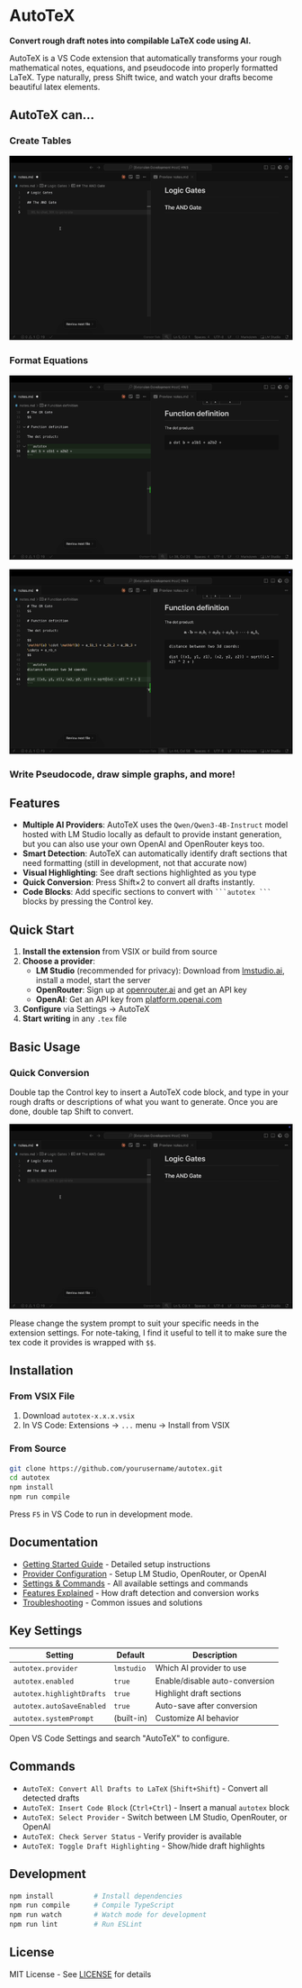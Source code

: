 # AutoTeX

**Convert rough draft notes into compilable LaTeX code using AI.**

AutoTeX is a VS Code extension that automatically transforms your rough mathematical notes, equations, and pseudocode into properly formatted LaTeX. Type naturally, press Shift twice, and watch your drafts become beautiful latex elements.

## AutoTeX can...

### Create Tables
![Creating Tables Demo](and.gif)

### Format Equations

![Dot Product Demo](dot%20product.gif)

![Distance Equation Demo](dist.gif)

### Write Pseudocode, draw simple graphs, and more!

## Features

-  **Multiple AI Providers**: AutoTeX uses the `Qwen/Qwen3-4B-Instruct` model hosted with LM Studio locally as default to provide instant generation, but you can also use your own OpenAI and OpenRouter keys too.
-  **Smart Detection**: AutoTeX can automatically identify draft sections that need formatting (still in development, not that accurate now)
-  **Visual Highlighting**: See draft sections highlighted as you type
- **Quick Conversion**: Press Shift×2 to convert all drafts instantly.
- **Code Blocks**: Add specific sections to convert with `` ```autotex ``` `` blocks by pressing the Control key.

## Quick Start

1. **Install the extension** from VSIX or build from source
2. **Choose a provider**:
   - **LM Studio** (recommended for privacy): Download from [lmstudio.ai](https://lmstudio.ai/), install a model, start the server
   - **OpenRouter**: Sign up at [openrouter.ai](https://openrouter.ai/) and get an API key
   - **OpenAI**: Get an API key from [platform.openai.com](https://platform.openai.com/)
3. **Configure** via Settings → AutoTeX
4. **Start writing** in any `.tex` file

## Basic Usage

### Quick Conversion

Double tap the Control key to insert a AutoTeX code block, and type in your rough drafts or descriptions of what you want to generate. Once you are done, double tap Shift to convert.

![demo video](and.gif)

Please change the system prompt to suit your specific needs in the extension settings. For note-taking, I find it useful to tell it to make sure the tex code it provides is wrapped with `$$`.

## Installation

### From VSIX File

1. Download `autotex-x.x.x.vsix`
2. In VS Code: Extensions → `...` menu → Install from VSIX

### From Source

```bash
git clone https://github.com/yourusername/autotex.git
cd autotex
npm install
npm run compile
```

Press `F5` in VS Code to run in development mode.

## Documentation

- [Getting Started Guide](docs/getting-started.md) - Detailed setup instructions
- [Provider Configuration](docs/providers.md) - Setup LM Studio, OpenRouter, or OpenAI
- [Settings & Commands](docs/configuration.md) - All available settings and commands
- [Features Explained](docs/features.md) - How draft detection and conversion works
- [Troubleshooting](docs/troubleshooting.md) - Common issues and solutions

## Key Settings

| Setting | Default | Description |
|---------|---------|-------------|
| `autotex.provider` | `lmstudio` | Which AI provider to use |
| `autotex.enabled` | `true` | Enable/disable auto-conversion |
| `autotex.highlightDrafts` | `true` | Highlight draft sections |
| `autotex.autoSaveEnabled` | `true` | Auto-save after conversion |
| `autotex.systemPrompt` | (built-in) | Customize AI behavior |

Open VS Code Settings and search "AutoTeX" to configure.

## Commands

- `AutoTeX: Convert All Drafts to LaTeX` (`Shift+Shift`) - Convert all detected drafts
- `AutoTeX: Insert Code Block` (`Ctrl+Ctrl`) - Insert a manual `autotex` block
- `AutoTeX: Select Provider` - Switch between LM Studio, OpenRouter, or OpenAI
- `AutoTeX: Check Server Status` - Verify provider is available
- `AutoTeX: Toggle Draft Highlighting` - Show/hide draft highlights


## Development

```bash
npm install          # Install dependencies
npm run compile      # Compile TypeScript
npm run watch        # Watch mode for development
npm run lint         # Run ESLint
```

## License

MIT License - See [LICENSE](LICENSE) for details
